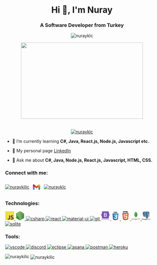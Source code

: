 <h1 align="center">Hi 👋, I'm Nuray</h1>
<h3 align="center">A Software Developer from Turkey</h3>
<p align="center"> <img src="https://komarev.com/ghpvc/?username=nurayklc&label=Profile%20views&color=0e75b6&style=flat" alt="nurayklc" /> </p>
<div align="center"><img src="https://media.giphy.com/media/d30oLgYQg8xMNlGE/giphy.gif" width="400" height="250"  /> </div>
<br>

<p align="center"> <a href="https://github.com/ryo-ma/github-profile-trophy"><img src="https://github-profile-trophy.vercel.app/?username=nurayklc&theme=onedark&title=Issues,Repositories,PullRequest,Commit,Followers,Stars" alt="nurayklc" /></a> </p>


- 🌱 I’m currently learning **C#, Java, React.js, Node.js, Javascript etc.**

- 📝 My personal page [LinkedIn](https://www.linkedin.com/in/nuraykilic)

- 💬 Ask me about **C#, Java, Node.js, React.js, Javascript, HTML, CSS.**

<h3 align="left">Connect with me:</h3>
<p align="left">
<a href="https://linkedin.com/in/nuraykilic" target="blank"><img align="center" src="https://raw.githubusercontent.com/rahuldkjain/github-profile-readme-generator/master/src/images/icons/Social/linked-in-alt.svg" alt="nuraykilic" height="30" width="40" /></a>
<a href="mailto:nuraykilic0101@gmail.com" target="blank"><img align="center" src="https://github.com/timche/gmail-desktop/blob/main/media/icon.svg" alt="nurayklc" height="40" width="40" /></a>
<a href="https://www.hackerrank.com/nurayklc" target="blank"><img align="center" src="https://raw.githubusercontent.com/rahuldkjain/github-profile-readme-generator/master/src/images/icons/Social/hackerrank.svg" alt="nurayklc" height="30" width="40" /></a>
</p>

<h3 align="left">Technologies:</h3>
<p align="left"> 
<a href="https://developer.mozilla.org/en-US/docs/Web/JavaScript" target="_blank">
<img src="https://raw.githubusercontent.com/devicons/devicon/master/icons/javascript/javascript-original.svg" alt="javascript" width="30" height="30"/> </a> 
<a href="https://developer.mozilla.org/en-US/docs/Web/JavaScript" target="_blank">
<img width="30" height="30" src="https://raw.githubusercontent.com/github/explore/80688e429a7d4ef2fca1e82350fe8e3517d3494d/topics/nodejs/nodejs.png"> </a>  
<a href="https://docs.microsoft.com/en-us/dotnet/csharp/" target="_blank"> <img src="https://seeklogo.com/images/C/c-sharp-c-logo-02F17714BA-seeklogo.com.png" alt="csharp" width="27" height="30"/> </a>
<a href="https://reactjs.org/" target="_blank"> <img src="https://upload.wikimedia.org/wikipedia/commons/thumb/4/47/React.svg/1200px-React.svg.png" alt="react" width="33" height="30"/> </a> 
<a href="https://tailwindcss.com/" target="_blank"> <img src="https://iconape.com/wp-content/files/an/351546/png/tailwind-css-logo.png" alt="material-ui" width="26" height="26"/> </a>
<a href="https://git-scm.com/" target="_blank"> <img src="https://www.vectorlogo.zone/logos/git-scm/git-scm-icon.svg" alt="git" width="30" height="30"/> </a>
<a href="https://getbootstrap.com" target="_blank"> <img src="https://raw.githubusercontent.com/devicons/devicon/master/icons/bootstrap/bootstrap-plain-wordmark.svg" alt="bootstrap" width="30" height="30"/> </a>
<a href="https://www.w3schools.com/css/" target="_blank"> <img src="https://raw.githubusercontent.com/devicons/devicon/master/icons/css3/css3-original-wordmark.svg" alt="css3" width="28" height="28"/> </a> 
<a href="https://www.w3.org/html/" target="_blank"> <img src="https://raw.githubusercontent.com/devicons/devicon/master/icons/html5/html5-original-wordmark.svg" alt="html5" width="30" height="30"/> </a> 
<a href="https://www.mongodb.com/" target="_blank"> <img src="https://raw.githubusercontent.com/devicons/devicon/master/icons/mongodb/mongodb-original-wordmark.svg" alt="mongodb" width="30" height="30"/> </a>
<a href="https://www.postgresql.org" target="_blank"> <img src="https://raw.githubusercontent.com/devicons/devicon/master/icons/postgresql/postgresql-original-wordmark.svg" alt="postgresql" width="30" height="30"/> </a>
<a href="https://angular.io/" target="_blank"> <img src="https://upload.wikimedia.org/wikipedia/commons/5/50/Angular-logo.png" alt="sqlite" width="30" height="30"/> </a>

  
<h3 align="left">Tools:</h3>
<a href="https://code.visualstudio.com/" target="_blank"> <img src="https://upload.wikimedia.org/wikipedia/commons/thumb/9/9a/Visual_Studio_Code_1.35_icon.svg/1024px-Visual_Studio_Code_1.35_icon.svg.png" alt="vscode" width="30" height="30"/> </a>
<a href="https://discord.com/" target="_blank"> <img src="https://cdn4.iconfinder.com/data/icons/logos-and-brands/512/91_Discord_logo_logos-512.png" alt="discord" width="30" height="30"/> </a> 
<a href="https://www.eclipse.org/" target="_blank"> <img src="https://brandslogos.com/wp-content/uploads/images/large/eclipse-logo.png" alt="eclipse" width="30" height="30"/> </a>
<a href="https://netbeans.apache.org/" target="_blank"> <img src="https://upload.wikimedia.org/wikipedia/commons/9/98/Apache_NetBeans_Logo.svg" alt="asana" width="37" height="27"/> </a>
<a href="https://postman.com" target="_blank"> <img src="https://www.vectorlogo.zone/logos/getpostman/getpostman-icon.svg" alt="postman" width="30" height="30"/> </a> 
<a href="https://visualstudio.microsoft.com/tr/vs/" target="_blank"> <img src="https://img.icons8.com/fluency/48/000000/visual-studio-2019.png" alt="heroku" width="30" height="30"/> </a> 
</p>

<p><img align="left" src="https://github-readme-stats.vercel.app/api/top-langs?username=nurayklc&show_icons=true&theme=radical&locale=en&layout=compact" alt="nuraykilic" /></p>

<p>&nbsp;<img align="center" src="https://github-readme-stats.vercel.app/api?username=nurayklc&show_icons=true&theme=dark&locale=en" alt="nuraykilic" width="50%" /></p>

